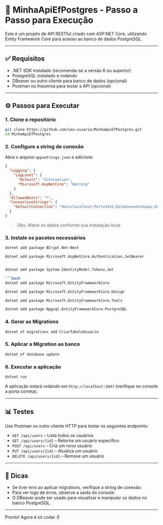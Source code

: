# 📆 MinhaApiEfPostgres - Passo a Passo para Execução

Este é um projeto de API RESTful criado com ASP.NET Core, utilizando Entity Framework Core para acesso ao banco de dados PostgreSQL.

---

## ✅ Requisitos

* .NET SDK instalado (recomenda-se a versão 6 ou superior)
* PostgreSQL instalado e rodando
* DBeaver ou outro cliente para banco de dados (opcional)
* Postman ou Insomnia para testar a API (opcional)

---

## ⚙️ Passos para Executar

### 1. Clone o repositório

```bash
git clone https://github.com/seu-usuario/MinhaApiEfPostgres.git
cd MinhaApiEfPostgres
```

### 2. Configure a string de conexão

Abra o arquivo `appsettings.json` e adicione:

```json
{
  "Logging": {
    "LogLevel": {
      "Default": "Information",
      "Microsoft.AspNetCore": "Warning"
    }
  },
  "AllowedHosts": "*",
  "ConnectionStrings": {
    "DefaultConnection": "Host=localhost;Port=5432;Database=minhaapi;Username=postgres;Password=1234"
  }
}
```

> Obs: Altere os dados conforme sua instalação local.

### 3. Instale os pacotes necessários

```bash
dotnet add package BCrypt.Net-Next

dotnet add package Microsoft.AspNetCore.Authentication.JwtBearer


dotnet add package System.IdentityModel.Tokens.Jwt

```bash
dotnet add package Microsoft.EntityFrameworkCore
```

```bash
dotnet add package Microsoft.EntityFrameworkCore.Design
```

```bash
dotnet add package Microsoft.EntityFrameworkCore.Tools
```

```bash
dotnet add package Npgsql.EntityFrameworkCore.PostgreSQL
```

### 4. Gerar as Migrations

```bash
dotnet ef migrations add CriarTabelaUsuario
```

### 5. Aplicar a Migration ao banco

```bash
dotnet ef database update
```

### 6. Executar a aplicação

```bash
dotnet run
```

A aplicação estará rodando em `http://localhost:5047` (verifique no console a porta correta).

---

## 📊 Testes

Use Postman ou outro cliente HTTP para testar os seguintes endpoints:

* `GET /api/users` – Lista todos os usuários
* `GET /api/users/{id}` – Retorna um usuário específico
* `POST /api/users` – Cria um novo usuário
* `PUT /api/users/{id}` – Atualiza um usuário
* `DELETE /api/users/{id}` – Remove um usuário

---

## 💭 Dicas

* Se tiver erro ao aplicar migrations, verifique a string de conexão.
* Para ver logs de erros, observe a saída do console.
* O DBeaver pode ser usado para visualizar e manipular os dados no banco PostgreSQL.

---

Pronto! Agora é só codar ✌️
